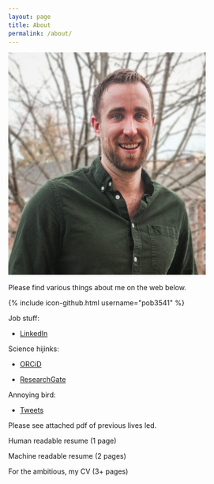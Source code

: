 ```yaml
---
layout: page
title: About
permalink: /about/
---
```

<img src="/images/PB_Headshot.jpg" alt="Headshot" style="height: 450px; width:400px;"/>

Please find various things about me on the web below.

{% include icon-github.html username="pob3541" %} 

Job stuff: 

* [LinkedIn](https://www.linkedin.com/)

Science hijinks:

* [ORCiD](https://orcid.org/0000-0003-0897-6457)

* [ResearchGate](https://www.researchgate.net/profile/Pierre-Boucher-2)

Annoying bird:

* [Tweets](https://twitter.com/PierreOBoucher)

 Please see attached pdf of previous lives led.
 
 Human readable resume (1 page)
 
 Machine readable resume (2 pages)
 
 For the ambitious, my CV (3+ pages)


